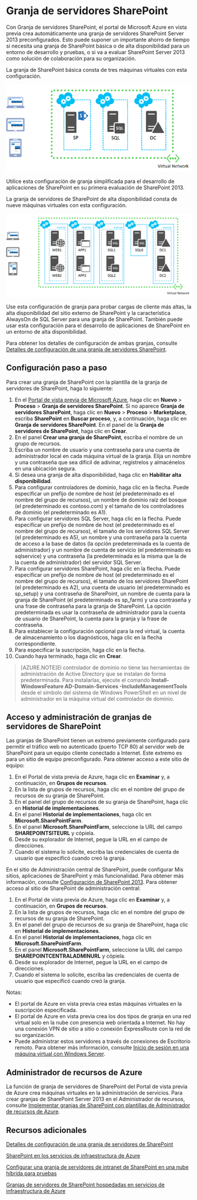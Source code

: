 <properties
	pageTitle="Granja de servidores SharePoint | Microsoft Azure"
	description="Cree rápidamente una nueva granja de SharePoint Server 2013 básica o de alta disponibilidad mediante Granja de servidores SharePoint en el Portal de vista previa de Azure."
	services="virtual-machines"
	documentationCenter=""
	authors="JoeDavies-MSFT"
	manager="timlt"
	editor=""
	tags="azure-service-management"/>

<tags
	ms.service="virtual-machines"
	ms.workload="infrastructure-services"
	ms.tgt_pltfrm="vm-windows-sharepoint"
	ms.devlang="na"
	ms.topic="article"
	ms.date="07/07/2015"
	ms.author="josephd"/>

# Granja de servidores SharePoint

Con Granja de servidores SharePoint, el portal de Microsoft Azure en vista previa crea automáticamente una granja de servidores SharePoint Server 2013 preconfigurados. Esto puede suponer un importante ahorro de tiempo si necesita una granja de SharePoint básica o de alta disponibilidad para un entorno de desarrollo y pruebas, o si va a evaluar SharePoint Server 2013 como solución de colaboración para su organización.

La granja de SharePoint básica consta de tres máquinas virtuales con esta configuración.

![sharepointfarm](./media/virtual-machines-sharepoint-farm-azure-preview/SPFarm_Basic.png)

Utilice esta configuración de granja simplificada para el desarrollo de aplicaciones de SharePoint en su primera evaluación de SharePoint 2013.

La granja de servidores de SharePoint de alta disponibilidad consta de nueve máquinas virtuales con esta configuración.

![sharepointfarm](./media/virtual-machines-sharepoint-farm-azure-preview/SPFarm_HighAvail.png)

Use esta configuración de granja para probar cargas de cliente más altas, la alta disponibilidad del sitio externo de SharePoint y la característica AlwaysOn de SQL Server para una granja de SharePoint. También puede usar esta configuración para el desarrollo de aplicaciones de SharePoint en un entorno de alta disponibilidad.

Para obtener los detalles de configuración de ambas granjas, consulte [Detalles de configuración de una granja de servidores SharePoint](virtual-machines-sharepoint-farm-config-azure-preview.md).

## Configuración paso a paso

Para crear una granja de SharePoint con la plantilla de la granja de servidores de SharePoint, haga lo siguiente:

1. En el [Portal de vista previa de Microsoft Azure](https://portal.azure.com/), haga clic en **Nuevo** > **Proceso** > **Granja de servidores SharePoint**. Si no aparece **Granja de servidores SharePoint**, haga clic en **Nuevo** > **Proceso** > **Marketplace**, escriba **SharePoint** en **Buscar proceso**, y, a continuación, haga clic en **Granja de servidores SharePoint**. En el panel de la **Granja de servidores de SharePoint**, haga clic en **Crear**.
2. En el panel **Crear una granja de SharePoint**, escriba el nombre de un grupo de recursos.
3. Escriba un nombre de usuario y una contraseña para una cuenta de administrador local en cada máquina virtual de la granja. Elija un nombre y una contraseña que sea difícil de adivinar, regístrelos y almacénelos en una ubicación segura.
4. Si desea una granja de alta disponibilidad, haga clic en **Habilitar alta disponibilidad**.
5. Para configurar controladores de dominio, haga clic en la flecha. Puede especificar un prefijo de nombre de host (el predeterminado es el nombre del grupo de recursos), un nombre de dominio raíz del bosque (el predeterminado es contoso.com) y el tamaño de los controladores de dominio (el predeterminado es A1).
6. Para configurar servidores SQL Server, haga clic en la flecha. Puede especificar un prefijo de nombre de host (el predeterminado es el nombre del grupo de recursos), el tamaño de los servidores SQL Server (el predeterminado es A5), un nombre y una contraseña para la cuenta de acceso a la base de datos (la opción predeterminada es la cuenta de administrador) y un nombre de cuenta de servicio (el predeterminado es sqlservice) y una contraseña (la predeterminada es la misma que la de la cuenta de administrador) del servidor SQL Server.
7. Para configurar servidores SharePoint, haga clic en la flecha. Puede especificar un prefijo de nombre de host (el predeterminado es el nombre del grupo de recursos), el tamaño de los servidores SharePoint (el predeterminado es A2), una cuenta de usuario (el predeterminado es sp\_setup) y una contraseña de SharePoint, un nombre de cuenta para la granja de SharePoint (el predeterminado es sp\_farm) y una contraseña y una frase de contraseña para la granja de SharePoint. La opción predeterminada es usar la contraseña de administrador para la cuenta de usuario de SharePoint, la cuenta para la granja y la frase de contraseña.
8. Para establecer la configuración opcional para la red virtual, la cuenta de almacenamiento o los diagnósticos, haga clic en la flecha correspondiente.
9. Para especificar la suscripción, haga clic en la flecha.
10. Cuando haya terminado, haga clic en **Crear**.

> [AZURE.NOTE]El controlador de dominio no tiene las herramientas de administración de Active Directory que se instalan de forma predeterminada. Para instalarlas, ejecute el comando **Install-WindowsFeature AD-Domain-Services -IncludeManagementTools** desde el símbolo del sistema de Windows PowerShell en un nivel de administrador en la máquina virtual del controlador de dominio.

## Acceso y administración de granjas de servidores de SharePoint

Las granjas de SharePoint tienen un extremo previamente configurado para permitir el tráfico web no autenticado (puerto TCP 80) al servidor web de SharePoint para un equipo cliente conectado a Internet. Este extremo es para un sitio de equipo preconfigurado. Para obtener acceso a este sitio de equipo:

1.	En el Portal de vista previa de Azure, haga clic en **Examinar** y, a continuación, en **Grupos de recursos**.
2.	En la lista de grupos de recursos, haga clic en el nombre del grupo de recursos de su granja de SharePoint.
3.	En el panel del grupo de recursos de su granja de SharePoint, haga clic en **Historial de implementaciones**.
4.	En el panel **Historial de implementaciones**, haga clic en **Microsoft.SharePointFarm**.
5.	En el panel **Microsoft.SharePointFarm**, seleccione la URL del campo **SHAREPOINTSITEURL** y cópiela.
6.	Desde su explorador de Internet, pegue la URL en el campo de direcciones.
7.	Cuando el sistema lo solicite, escriba las credenciales de cuenta de usuario que especificó cuando creó la granja.

En el sitio de Administración central de SharePoint, puede configurar Mis sitios, aplicaciones de SharePoint y más funcionalidad. Para obtener más información, consulte [Configuración de SharePoint 2013](http://technet.microsoft.com/library/ee836142.aspx). Para obtener acceso al sitio de SharePoint de administración central:

1.	En el Portal de vista previa de Azure, haga clic en **Examinar** y, a continuación, en **Grupos de recursos**.
2.	En la lista de grupos de recursos, haga clic en el nombre del grupo de recursos de su granja de SharePoint.
3.	En el panel del grupo de recursos de su granja de SharePoint, haga clic en **Historial de implementaciones**.
4.	En el panel **Historial de implementaciones**, haga clic en **Microsoft.SharePointFarm**.
5.	En el panel **Microsoft.SharePointFarm**, seleccione la URL del campo **SHAREPOINTCENTRALADMINURL** y cópiela.
6.	Desde su explorador de Internet, pegue la URL en el campo de direcciones.
7.	Cuando el sistema lo solicite, escriba las credenciales de cuenta de usuario que especificó cuando creó la granja.


Notas:

- El portal de Azure en vista previa crea estas máquinas virtuales en la suscripción especificada.
- El portal de Azure en vista previa crea los dos tipos de granja en una red virtual solo en la nube con presencia web orientada a Internet. No hay una conexión VPN de sitio a sitio o conexión ExpressRoute con la red de su organización.
- Puede administrar estos servidores a través de conexiones de Escritorio remoto. Para obtener más información, consulte [Inicio de sesión en una máquina virtual con Windows Server](virtual-machines-log-on-windows-server.md).

## Administrador de recursos de Azure

La función de granja de servidores de SharePoint del Portal de vista previa de Azure crea máquinas virtuales en la administración de servicios. Para crear granjas de SharePoint Server 2013 en el Administrador de recursos, consulte [Implementar granjas de SharePoint con plantillas de Administrador de recursos de Azure](virtual-machines-workload-template-sharepoint.md).

## Recursos adicionales

[Detalles de configuración de una granja de servidores de SharePoint](virtual-machines-sharepoint-farm-config-azure-preview.md)

[SharePoint en los servicios de infraestructura de Azure](http://msdn.microsoft.com/library/azure/dn275955.aspx)

[Configurar una granja de servidores de intranet de SharePoint en una nube híbrida para pruebas](../virtual-network/virtual-networks-setup-sharepoint-hybrid-cloud-testing.md)

[Granjas de servidores de SharePoint hospedadas en servicios de infraestructura de Azure](virtual-machines-sharepoint-infrastructure-services.md)

<!---HONumber=August15_HO9-->